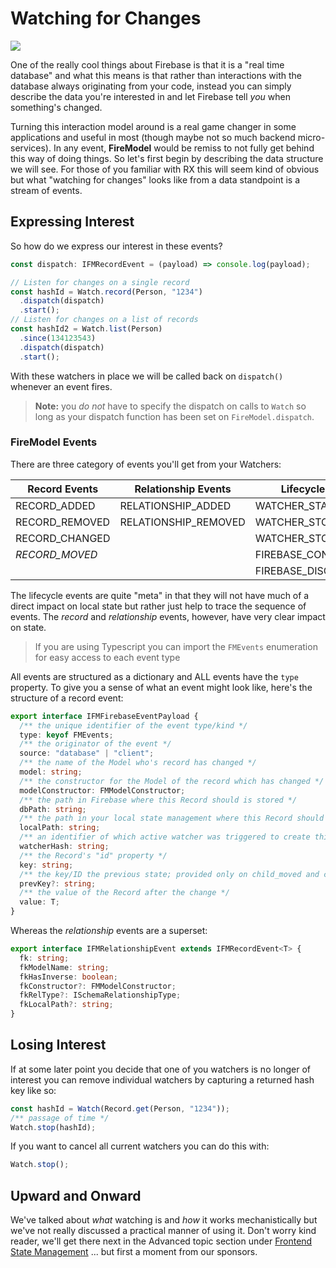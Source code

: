 # Watching for Changes

![](https://media.giphy.com/media/xTiIzrkmUZpP6kYF20/giphy.gif)

One of the really cool things about Firebase is that it is a "real time database" and what this means is that rather than interactions with the database always originating from your code, instead you can simply describe the data you're interested in and let Firebase tell _you_ when something's changed. 

Turning this interaction model around is a real game changer in some applications and useful in most (though maybe not so much backend micro-services). In any event, **FireModel** would be remiss to not fully get behind this way of doing things. So let's first begin by describing the data structure we will see. For those of you familiar with RX this will seem kind of obvious but what "watching for changes" looks like from a data standpoint is a stream of events. 

## Expressing Interest

So how do we express our interest in these events?

```typescript
const dispatch: IFMRecordEvent = (payload) => console.log(payload);

// Listen for changes on a single record
const hashId = Watch.record(Person, "1234")
  .dispatch(dispatch)
  .start();
// Listen for changes on a list of records
const hashId2 = Watch.list(Person)
  .since(134123543)
  .dispatch(dispatch)
  .start();
```

With these watchers in place we will be called back on `dispatch()` whenever an event fires. 

> **Note:** you _do not_ have to specify the dispatch on calls to `Watch` so long as your dispatch function has been set on `FireModel.dispatch`. 

### FireModel Events

There are three category of events you'll get from your Watchers:

| Record Events  | Relationship Events  | Lifecycle Events      |
| -------------- | -------------------- | --------------------- |
| RECORD_ADDED   | RELATIONSHIP_ADDED   | WATCHER_STARTED       |
| RECORD_REMOVED | RELATIONSHIP_REMOVED | WATCHER_STOPPED       |
| RECORD_CHANGED |                      | WATCHER_STOPPED_ALL   |
| *RECORD_MOVED* |                      | FIREBASE_CONNECTED    |
|                |                      | FIREBASE_DISCONNECTED |

The lifecycle events are quite "meta" in that they will not have much of a direct impact on local state but rather just help to trace the sequence of events. The *record* and *relationship* events, however, have very clear impact on state. 

> If you are using Typescript you can import the `FMEvents` enumeration for easy access to each event type

All events are structured as a dictionary and ALL events have the `type` property. To give you a sense of what an event might look like, here's the structure of a record event:

```typescript
export interface IFMFirebaseEventPayload {
  /** the unique identifier of the event type/kind */
  type: keyof FMEvents;
  /** the originator of the event */
  source: "database" | "client";
  /** the name of the Model who's record has changed */
  model: string;
  /** the constructor for the Model of the record which has changed */
  modelConstructor: FMModelConstructor;
  /** the path in Firebase where this Record should is stored */
  dbPath: string;
  /** the path in your local state management where this Record should go */
  localPath: string;
  /** an identifier of which active watcher was triggered to create this event */
  watcherHash: string;
  /** the Record's "id" property */
  key: string;
  /** the key/ID the previous state; provided only on child_moved and child_changed */
  prevKey?: string;
  /** the value of the Record after the change */
  value: T;
}
```

Whereas the _relationship_ events are a superset:

```typescript
export interface IFMRelationshipEvent extends IFMRecordEvent<T> {
  fk: string;
  fkModelName: string;
  fkHasInverse: boolean;
  fkConstructor?: FMModelConstructor;
  fkRelType?: ISchemaRelationshipType;
  fkLocalPath?: string;
}
```

## Losing Interest

If at some later point you decide that one of you watchers is no longer of interest you can remove individual watchers by capturing a returned hash key like so:

```typescript
const hashId = Watch(Record.get(Person, "1234"));
/** passage of time */
Watch.stop(hashId);
```

If you want to cancel all current watchers you can do this with:

```typescript
Watch.stop();
```


## Upward and Onward

We've talked about _what_ watching is and _how_ it works mechanistically but we've not really discussed a practical manner of using it. Don't worry kind reader, we'll get there next in the Advanced topic section under [Frontend State Management](./frontend-state-mgmt.html) ... but first a moment from our sponsors.

